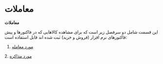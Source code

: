 # معاملات    

**معاملات**

این قسمت شامل دو سرفصل زیر است که برای مشاهده کالاهایی که در فاکتورها و پیش فاکتورهای نرم افزار (فروش و خرید) ثبت شده اند قابل استفاده است:

1.  [مورد معامله](Transactions/dealedgoods.md)

2\. [مورد مذاکره](Transactions/Undernegotiation.md)